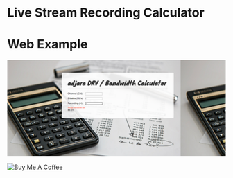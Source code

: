 # Live Stream Recording Calculator 

# Web Example
![plot](./img/calc.png)

<a href="https://www.buymeacoffee.com/smurfmanx" target="_blank"><img src="https://cdn.buymeacoffee.com/buttons/default-orange.png" alt="Buy Me A Coffee" height="41" width="174"></a>
